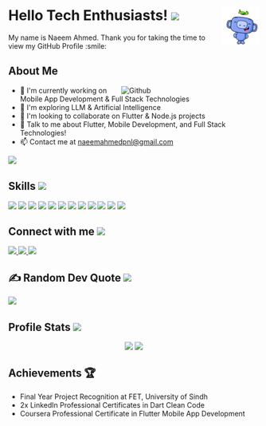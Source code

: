 <h1> Hello Tech Enthusiasts! <img src = "https://raw.githubusercontent.com/MartinHeinz/MartinHeinz/master/wave.gif" width = 50px>

<img width="15%" align="right" alt="Github" src="https://github.com/avinIndrasoma/avinIndrasoma/blob/main/749044136589393960.gif" />

</h1>
  
<div size='1px'> My name is Naeem Ahmed. Thank you for taking the time to view my GitHub Profile :smile: </div>

<h2> About Me </h2>

<img width="55%" align="right" alt="Github" src="https://raw.githubusercontent.com/onimur/.github/master/.resources/git-header.svg" />

- 🔭 I'm currently working on Mobile App Development & Full Stack Technologies
- 🌱 I'm exploring LLM & Artificial Intelligence
- 👯 I'm looking to collaborate on Flutter & Node.js projects
- 💬 Talk to me about Flutter, Mobile Development, and Full Stack Technologies!
- 📫 Contact me at naeemahmedpnl@gmail.com

![](https://komarev.com/ghpvc/?username=naeemahmedpnl&color=blueviolet&label=Profile+Views)

<h2> Skills <img src = "https://media2.giphy.com/media/QssGEmpkyEOhBCb7e1/giphy.gif?cid=ecf05e47a0n3gi1bfqntqmob8g9aid1oyj2wr3ds3mg700bl&rid=giphy.gif" width = 20px> </h2>

<a href= https://github.com/naeemahmedpnl><img width ='35px' src ='https://raw.githubusercontent.com/rahulbanerjee26/githubAboutMeGenerator/main/icons/flutter.svg'></a>
<a href= https://github.com/naeemahmedpnl><img width ='35px' src ='https://raw.githubusercontent.com/rahulbanerjee26/githubAboutMeGenerator/main/icons/dart.svg'></a>
<a href= https://github.com/naeemahmedpnl><img width ='35px' src ='https://raw.githubusercontent.com/rahulbanerjee26/githubAboutMeGenerator/main/icons/javascript.svg'></a>
<a href= https://github.com/naeemahmedpnl><img width ='35px' src ='https://raw.githubusercontent.com/rahulbanerjee26/githubAboutMeGenerator/main/icons/nodejs.svg'></a>
<a href= https://github.com/naeemahmedpnl><img width ='35px' src ='https://raw.githubusercontent.com/rahulbanerjee26/githubAboutMeGenerator/main/icons/express.svg'></a>
<a href= https://github.com/naeemahmedpnl><img width ='35px' src ='https://raw.githubusercontent.com/rahulbanerjee26/githubAboutMeGenerator/main/icons/mongodb.svg'></a>
<a href= https://github.com/naeemahmedpnl><img width ='35px' src ='https://raw.githubusercontent.com/rahulbanerjee26/githubAboutMeGenerator/main/icons/firebase.svg'></a>
<a href= https://github.com/naeemahmedpnl><img width ='35px' src ='https://raw.githubusercontent.com/rahulbanerjee26/githubAboutMeGenerator/main/icons/python.svg'></a>
<a href= https://github.com/naeemahmedpnl><img width ='35px' src ='https://raw.githubusercontent.com/rahulbanerjee26/githubAboutMeGenerator/main/icons/git.svg'></a>
<a href= https://github.com/naeemahmedpnl><img width ='35px' src ='https://raw.githubusercontent.com/rahulbanerjee26/githubAboutMeGenerator/main/icons/github.svg'></a>
<a href= https://github.com/naeemahmedpnl><img width ='35px' src ='https://raw.githubusercontent.com/rahulbanerjee26/githubAboutMeGenerator/main/icons/azure.svg'></a>
<a href= https://github.com/naeemahmedpnl><img width ='35px' src ='https://raw.githubusercontent.com/rahulbanerjee26/githubAboutMeGenerator/main/icons/figma.svg'></a>

<h2> Connect with me <img src='https://raw.githubusercontent.com/ShahriarShafin/ShahriarShafin/main/Assets/handshake.gif' width="50px"> </h2>

<p align="left">
  <a href="https://www.linkedin.com/in/naeemahmedpnl/" target="_blank">
    <img src="https://img.icons8.com/fluent/48/000000/linkedin.png"/>
  </a>
  <a href="https://www.facebook.com/naeem.haider.9277/" target="_blank">
    <img src="https://img.icons8.com/fluent/48/000000/facebook-new.png"/>
  </a>
  <a href="https://www.instagram.com/naeemhaider72" target="_blank">
    <img src="https://img.icons8.com/fluent/48/000000/instagram-new.png"/>
  </a>
</p>

<h2> ✍️ Random Dev Quote <img width ='18px' src ='https://quotes-github-readme.vercel.app/api?type=horizontal&theme=radical'> </h2>

![](https://quotes-github-readme.vercel.app/api?type=horizontal&theme=radical)

<h2> Profile Stats <img width ='18px' src ='https://raw.githubusercontent.com/rahulbanerjee26/githubAboutMeGenerator/main/icons/github.svg'> </h2>

<p align="center">
  <img width="400px" src="https://github-readme-stats.vercel.app/api?username=naeemahmedpnl&count_private=true&show_icons=true&theme=material-palenight&hide_border=true&bg_color=1F222E" />
  <img width="400px" src="https://github-readme-streak-stats.herokuapp.com?user=naeemahmedpnl&theme=material-palenight&hide_border=true&fire=C77800&ring=7C2AE8&background=1F222E" />
</p>

<h2> Achievements 🏆 </h2>

- Final Year Project Recognition at FET, University of Sindh
- 2x LinkedIn Professional Certificates in Dart Clean Code
- Coursera Professional Certificate in Flutter Mobile App Development

